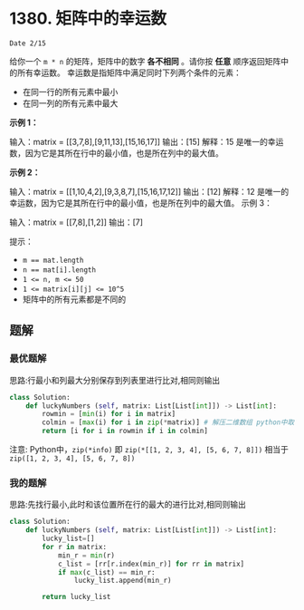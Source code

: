 # 1380. 矩阵中的幸运数
`Date 2/15`

给你一个 `m * n` 的矩阵，矩阵中的数字 **各不相同** 。请你按 **任意** 顺序返回矩阵中的所有幸运数。
幸运数是指矩阵中满足同时下列两个条件的元素：

- 在同一行的所有元素中最小
- 在同一列的所有元素中最大
 

**示例 1：**

输入：matrix = [[3,7,8],[9,11,13],[15,16,17]]
输出：[15]
解释：15 是唯一的幸运数，因为它是其所在行中的最小值，也是所在列中的最大值。

**示例 2：**

输入：matrix = [[1,10,4,2],[9,3,8,7],[15,16,17,12]]
输出：[12]
解释：12 是唯一的幸运数，因为它是其所在行中的最小值，也是所在列中的最大值。
示例 3：

输入：matrix = [[7,8],[1,2]]
输出：[7]
 

提示：

- `m == mat.length`
- `n == mat[i].length`
- `1 <= n, m <= 50`
- `1 <= matrix[i][j] <= 10^5`
- 矩阵中的所有元素都是不同的

## 题解

### 最优题解
思路:行最小和列最大分别保存到列表里进行比对,相同则输出

```python
class Solution:
    def luckyNumbers (self, matrix: List[List[int]]) -> List[int]:
        rowmin = [min(i) for i in matrix]
        colmin = [max(i) for i in zip(*matrix)] # 解压二维数组 python中取列的小trick
        return [i for i in rowmin if i in colmin]
```

注意: Python中，`zip(*info)` 即 `zip(*[[1, 2, 3, 4], [5, 6, 7, 8]])` 相当于 `zip([1, 2, 3, 4], [5, 6, 7, 8])`

### 我的题解
思路:先找行最小,此时和该位置所在行的最大的进行比对,相同则输出
```python
class Solution:
    def luckyNumbers (self, matrix: List[List[int]]) -> List[int]:
        lucky_list=[]
        for r in matrix:
            min_r = min(r)
            c_list = [rr[r.index(min_r)] for rr in matrix]
            if max(c_list) == min_r:
                lucky_list.append(min_r)

        return lucky_list
```
